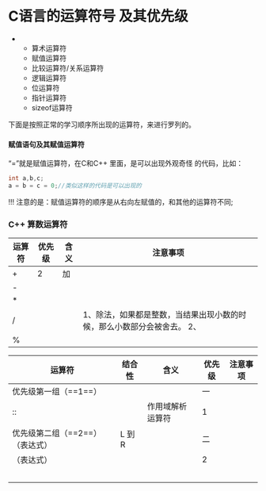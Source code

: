 # C语言的运算符号 及其优先级





-   ​	
    -   算术运算符
    -   赋值运算符
    -   比较运算符/关系运算符
    -   逻辑运算符
    -   位运算符
    -   指针运算符
    -   sizeof运算符



下面是按照正常的学习顺序所出现的运算符，来进行罗列的。

#### 赋值语句及其赋值运算符

“=”就是赋值运算符，在C和C++ 里面，是可以出现外观奇怪 的代码，比如：

`````c++
int a,b,c;
a = b = c = 0;//类似这样的代码是可以出现的
`````

!!! 注意的是：赋值运算符的顺序是从右向左赋值的，和其他的运算符不同;

### C++ 算数运算符

| 运算符 | 优先级 | 含义 | 注意事项 |
| ------ | ------ | ---- | ------ |
| +      | 2      | 加   |  |
| - | 	||  |
| * | ||  |
| / | || 1、除法，如果都是整数，当结果出现小数的时候，那么小数部分会被舍去。                                                              2、 |
| % | ||  |

















































| 运算符                | 结合性 | 含义 | 优先级 | 注意事项 |
| --------------------- | ------ | ---- | ------ | -------- |
| 优先级第一组（==1==） 					              	        	          |||一||
| :: |        | 作用域解析运算符 | 1 |          |
| 优先级第二组（==2==）（表达式） | L 到 R |  | 二 |          |
| （表达式） |        |      | 2 |          |
|                       |        |      |        |          |
|                       |        |      |        |          |
|                       |        |      |        |          |
|                       |        |      |        |          |
|                       |        |      |        |          |



